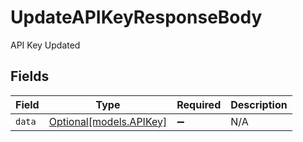 # UpdateAPIKeyResponseBody

API Key Updated


## Fields

| Field                                          | Type                                           | Required                                       | Description                                    |
| ---------------------------------------------- | ---------------------------------------------- | ---------------------------------------------- | ---------------------------------------------- |
| `data`                                         | [Optional[models.APIKey]](../models/apikey.md) | :heavy_minus_sign:                             | N/A                                            |